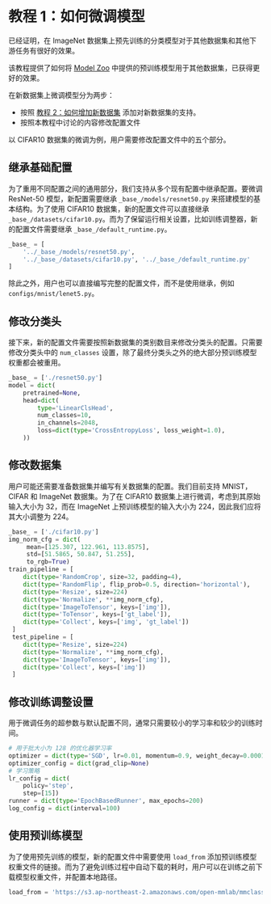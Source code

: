 # 教程 1：如何微调模型

已经证明，在 ImageNet 数据集上预先训练的分类模型对于其他数据集和其他下游任务有很好的效果。

该教程提供了如何将 [Model Zoo](../model_zoo.md) 中提供的预训练模型用于其他数据集，已获得更好的效果。

在新数据集上微调模型分为两步：

- 按照 [教程 2：如何增加新数据集](new_dataset.md) 添加对新数据集的支持。
- 按照本教程中讨论的内容修改配置文件

以 CIFAR10 数据集的微调为例，用户需要修改配置文件中的五个部分。

## 继承基础配置

为了重用不同配置之间的通用部分，我们支持从多个现有配置中继承配置。要微调 ResNet-50 模型，新配置需要继承 `_base_/models/resnet50.py` 来搭建模型的基本结构。为了使用 CIFAR10 数据集，新的配置文件可以直接继承 `_base_/datasets/cifar10.py`。而为了保留运行相关设置，比如训练调整器，新的配置文件需要继承 `_base_/default_runtime.py`。

```python
_base_ = [
    '../_base_/models/resnet50.py',
    '../_base_/datasets/cifar10.py', '../_base_/default_runtime.py'
]
```

除此之外，用户也可以直接编写完整的配置文件，而不是使用继承，例如 `configs/mnist/lenet5.py`。

## 修改分类头

接下来，新的配置文件需要按照新数据集的类别数目来修改分类头的配置。只需要修改分类头中的 `num_classes` 设置，除了最终分类头之外的绝大部分预训练模型权重都会被重用。

```python
_base_ = ['./resnet50.py']
model = dict(
    pretrained=None,
    head=dict(
        type='LinearClsHead',
        num_classes=10,
        in_channels=2048,
        loss=dict(type='CrossEntropyLoss', loss_weight=1.0),
    ))
```

## 修改数据集

用户可能还需要准备数据集并编写有关数据集的配置。我们目前支持 MNIST，CIFAR 和 ImageNet 数据集。为了在 CIFAR10 数据集上进行微调，考虑到其原始输入大小为 32，而在 ImageNet 上预训练模型的输入大小为 224，因此我们应将其大小调整为 224。

```python
_base_ = ['./cifar10.py']
img_norm_cfg = dict(
     mean=[125.307, 122.961, 113.8575],
     std=[51.5865, 50.847, 51.255],
     to_rgb=True)
train_pipeline = [
    dict(type='RandomCrop', size=32, padding=4),
    dict(type='RandomFlip', flip_prob=0.5, direction='horizontal'),
    dict(type='Resize', size=224)
    dict(type='Normalize', **img_norm_cfg),
    dict(type='ImageToTensor', keys=['img']),
    dict(type='ToTensor', keys=['gt_label']),
    dict(type='Collect', keys=['img', 'gt_label'])
 ]
 test_pipeline = [
    dict(type='Resize', size=224)
    dict(type='Normalize', **img_norm_cfg),
    dict(type='ImageToTensor', keys=['img']),
    dict(type='Collect', keys=['img'])
 ]
```

## 修改训练调整设置

用于微调任务的超参数与默认配置不同，通常只需要较小的学习率和较少的训练时间。

```python
# 用于批大小为 128 的优化器学习率
optimizer = dict(type='SGD', lr=0.01, momentum=0.9, weight_decay=0.0001)
optimizer_config = dict(grad_clip=None)
# 学习策略
lr_config = dict(
    policy='step',
    step=[15])
runner = dict(type='EpochBasedRunner', max_epochs=200)
log_config = dict(interval=100)
```

## 使用预训练模型

为了使用预先训练的模型，新的配置文件中需要使用 `load_from` 添加预训练模型权重文件的链接。而为了避免训练过程中自动下载的耗时，用户可以在训练之前下载模型权重文件，并配置本地路径。

```python
load_from = 'https://s3.ap-northeast-2.amazonaws.com/open-mmlab/mmclassification/models/tbd.pth'  # noqa
```
